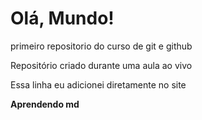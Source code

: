 # Olá, Mundo!
primeiro repositorio do curso de git e github

Repositório criado durante uma aula ao vivo

Essa linha eu adicionei diretamente no site

**Aprendendo md**
